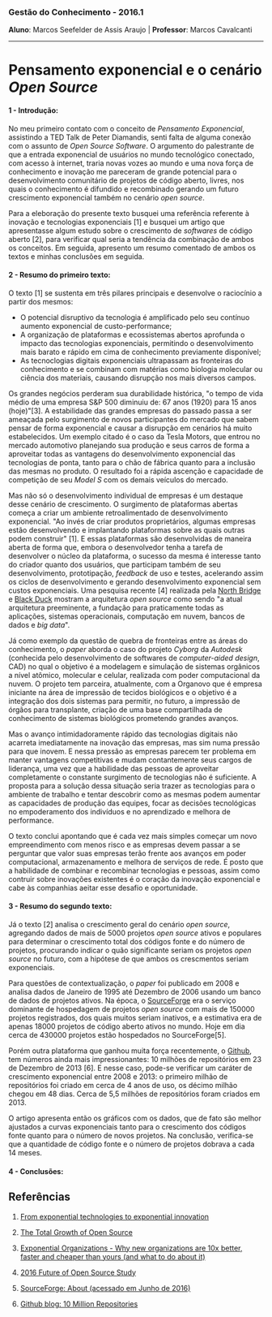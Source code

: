 ### Gestão do Conhecimento - 2016.1

**Aluno**: Marcos Seefelder de Assis Araujo     |     **Professor**: Marcos Cavalcanti

-----

# Pensamento exponencial e o cenário *Open Source*

#### 1 - Introdução:

No meu primeiro contato com o conceito de *Pensamento Exponencial*, assistindo a TED Talk de Peter Diamandis, senti falta de alguma conexão com o assunto de *Open Source Software*. O argumento do palestrante de que a entrada exponencial de usuários no mundo tecnológico conectado, com acesso à internet, traria novas vozes ao mundo e uma nova força de conhecimento e inovação me pareceram de grande potencial para o desenvolvimento comunitário de projetos de código aberto, livres, nos quais o conhecimento é difundido e recombinado gerando um futuro crescimento exponencial também no cenário *open source*.

Para a eleboração do presente texto busquei uma referência referente à inovação e tecnologias exponenciais [1] e busquei um artigo que apresentasse algum estudo sobre o crescimento de *softwares* de código aberto [2], para verificar qual seria a tendência da combinação de ambos os conceitos. Em seguida, apresento um resumo comentado de ambos os textos e minhas conclusões em seguida.

#### 2 - Resumo do primeiro texto:
O texto [1] se sustenta em três pilares principais e desenvolve o raciocínio a partir dos mesmos:
* O potencial disruptivo da tecnologia é amplificado pelo seu contínuo aumento exponencial de custo-performance;
* A organização de plataformas e ecossistemas abertos aprofunda o impacto das tecnologias exponenciais, permitindo o desenvolvimento mais barato e rápido em cima de conhecimento previamente disponível;
* As tecnoclogias digitais exponenciais ultrapassam as fronteiras do conhecimento e se combinam com matérias como biologia molecular ou ciência dos materiais, causando disrupção nos mais diversos campos.

Os grandes negócios perderam sua durabilidade histórica, "o tempo de vida médio de uma empresa S&P 500 diminuiu de: 67 anos (1920) para 15 anos (hoje)"[3]. A estabilidade das grandes empresas do passado passa a ser ameaçada pelo surgimento de novos participantes do mercado que sabem pensar de forma exponencial e causar a disrupção em cenários há muito estabelecidos. Um exemplo citado é o caso da Tesla Motors, que entrou no mercado automotivo planejando sua produção e seus carros de forma a aproveitar todas as vantagens do desenvolvimento exponencial das tecnologias de ponta, tanto para o chão de fábrica quanto para a inclusão das mesmas no produto. O resultado foi a rápida ascenção e capacidade de competição de seu *Model S* com os demais veículos do mercado.

Mas não só o desenvolvimento individual de empresas é um destaque desse cenário de crescimento. O surgimento de plataformas abertas começa a criar um ambiente retroalimentado de desenvolvimento exponencial. "Ao invés de criar produtos proprietários, algumas empresas estão desenvolvendo e implantando plataformas sobre as quais outras podem construir" [1]. E essas plataformas são desenvolvidas de maneira aberta de forma que, embora o desenvolvedor tenha a tarefa de desenvolver o núcleo da plataforma, o sucesso da mesma é interesse tanto do criador quanto dos usuários, que participam também de seu desenvolvimento, prototipação, *feedback* de uso e testes, acelerando assim os ciclos de desenvolvimento e gerando desenvolvimento exponencial sem custos exponenciais. Uma pesquisa recente [4] realizada pela [North Bridge](www.northbridge.com) e [Black Duck](https://www.blackducksoftware.com/) mostram a arquitetura *open source* como sendo "a atual arquitetura preeminente, a fundação para praticamente todas as aplicações, sistemas operacionais, computação em nuvem, bancos de dados e *big data*".

Já como exemplo da questão de quebra de fronteiras entre as áreas do conhecimento, o *paper* aborda o caso do projeto *Cyborg* da *Autodesk* (conhecida pelo desenvolvimento de softwares de *computer-aided design*, CAD) no qual o objetivo é a modelagem e simulação de sistemas orgânicos a nível atômico, molecular e celular, realizada com poder computacional da nuvem. O projeto tem parceira, atualmente, com a Organovo que é empresa iniciante na área de impressão de tecidos biológicos e o objetivo é a integração dos dois sistemas para permitir, no futuro, a impressão de órgãos para transplante, criação de uma base compartilhada de conhecimento de sistemas biológicos prometendo grandes avanços.

Mas o avanço intimidadoramente rápido das tecnologias digitais não acarreta imediatamente na inovação das empresas, mas sim numa pressão para que inovem. E nessa pressão as empresas parecem ter problema em manter vantagens competitivas e mudam contantemente seus cargos de liderança, uma vez que a habilidade das pessoas de aproveitar completamente o constante surgimento de tecnologias não é suficiente. A proposta para a solução dessa situação seria trazer as tecnologias para o ambiente de trabalho e tentar descobrir como as mesmas podem aumentar as capacidades de produção das equipes, focar as decisões tecnológicas no empoderamento dos indivíduos e no aprendizado e melhora de performance.

O texto conclui apontando que é cada vez mais simples começar um novo empreendimento com menos risco e as empresas devem passar a se perguntar que valor suas empresas terão frente aos avanços em poder computacional, armazenamento e melhora de serviços de rede. É posto que a habilidade de combinar e recombinar tecnologias e pessoas, assim como contruir sobre inovações existentes é o coração da inovação exponencial e cabe às companhias aeitar esse desafio e oportunidade.

#### 3 - Resumo do segundo texto:

Já o texto [2] analisa o crescimento geral do cenário *open source*, agregando dados de mais de 5000 projetos *open source* ativos e populares para determinar o crescimento total dos códigos fonte e do número de projetos, procurando indicar o quão significante seriam os projetos *open source* no futuro, com a hipótese de que ambos os crescmentos seriam exponenciais.

Para questões de contextualização, o *paper* foi publicado em 2008 e analisa dados de Janeiro de 1995 até Dezembro de 2006 usando um banco de dados de projetos ativos. Na época, o [SourceForge](https://sourceforge.net) era o serviço dominante de hospedagem de projetos *open source* com mais de 150000 projetos registrados, dos quais muitos seriam inativos, e a estimativa era de apenas 18000 projetos de código aberto ativos no mundo. Hoje em dia cerca de 430000 projetos estão hospedados no SourceForge[5]. 

Porém outra plataforma que ganhou muita força recentemente, o [Github](https://github.com), tem números ainda mais impressionantes: 10 milhões de repositórios em 23 de Dezembro de 2013 [6]. E nesse caso, pode-se verificar um caráter de crescimento exponencial entre 2008 e 2013: o primeiro milhão de repositórios foi criado em cerca de 4 anos de uso, os décimo milhão chegou em 48 dias. Cerca de 5,5 milhões de repositórios foram criados em 2013. 

O artigo apresenta então os gráficos com os dados, que de fato são melhor ajustados a curvas exponenciais tanto para o crescimento dos códigos fonte quanto para o número de novos projetos. Na conclusão, verifica-se que a quantidade de código fonte e o número de projetos dobrava a cada 14 meses.

#### 4 - Conclusões:



## Referências

1. [From exponential technologies to exponential innovation](http://www2.deloitte.com/content/dam/Deloitte/es/Documents/sector-publico/Deloitte_ES_Sector-Publico_From-exponential-technologies-to-exponential-innovation.pdf)

2. [The Total Growth of Open Source](http://dirkriehle.com/publications/2008-2/the-total-growth-of-open-source/)

3. [Exponential Organizations - Why new organizations are 10x better, faster and cheaper than yours (and what to do about it) ](http://www.slideshare.net/vangeest/exponential-organizations-h?ref=https://cdn.embedly.com/widgets/media.html?src=https%3A%2F%2Fwww.slideshare.net%2Fslideshow%2Fembed_code%2Fkey%2FljvhGoL1fJecOy&url=http%3A%2F%2Fwww.slideshare.net%2Fvangeest%2Fexponential-organizations-h&image=http%3A%2F%2Fcdn.slidesharecdn.com%2Fss_thumbnails%2Fexo-def-yuri-141020140556-conversion-gate01-thumbnail-4.jpg%3Fcb%3D1413877882&key=d04bfffea46d4aeda930ec88cc64b87c&type=text%2Fhtml&schema=slideshare)

4. [2016 Future of Open Source Study](http://www.slideshare.net/North_Bridge/2016-future-of-open-source-study)

5. [SourceForge: About (acessado em Junho de 2016)](https://sourceforge.net/about)

6. [Github blog: 10 Million Repositories](https://github.com/blog/1724-10-million-repositories)
